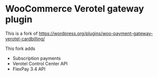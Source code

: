 # WooCommerce Verotel gateway plugin
This is a fork of https://wordpress.org/plugins/woo-payment-gateway-verotel-cardbilling/

This fork adds
  - Subscription payments
  - Verotel Control Center API
  - FlexPay 3.4 API
  
 
